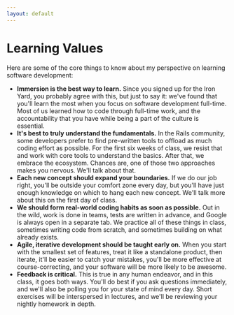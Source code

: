 ```yaml
---
layout: default
---
```


# Learning Values

Here are some of the core things to know about my perspective on learning software development:

* **Immersion is the best way to learn.** Since you signed up for the Iron Yard, you probably agree with this, but just to say it: we've found that you'll learn the most when you focus on software development full-time. Most of us learned how to code through full-time work, and the accountability that you have while being a part of the culture is essential.
* **It's best to truly understand the fundamentals.** In the Rails community, some developers prefer to find pre-written tools to offload as much coding effort as possible. For the first six weeks of class, we resist that and work with core tools to understand the basics. After that, we embrace the ecosystem. Chances are, one of those two approaches makes you nervous. We'll talk about that.
* **Each new concept should expand your boundaries.** If we do our job right, you'll be outside your comfort zone every day, but you'll have just enough knowledge on which to hang each new concept. We'll talk more about this on the first day of class.
* **We should form real-world coding habits as soon as possible.**  Out in the wild, work is done in teams, tests are written in advance, and Google is always open in a separate tab. We practice all of these things in class, sometimes writing code from scratch, and sometimes building on what already exists.
* **Agile, iterative development should be taught early on.**  When you start with the smallest set of features, treat it like a standalone product, then iterate, it'll be easier to catch your mistakes, you'll be more effective at course-correcting, and your software will be more likely to be awesome.
* **Feedback is critical.** This is true in any human endeavor, and in this class, it goes both ways. You'll do best if you ask questions immediately, and we'll also be polling you for your state of mind every day. Short exercises will be interspersed in lectures, and we'll be reviewing your nightly homework in depth.
